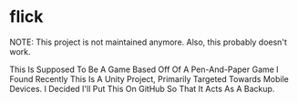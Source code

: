 # flick

NOTE: This project is not maintained anymore. Also, this probably doesn't work.

This Is Supposed To Be A Game Based Off Of A Pen-And-Paper Game I Found Recently
This Is A Unity Project, Primarily Targeted Towards Mobile Devices.
I Decided I'll Put This On GitHub So That It Acts As A Backup.

